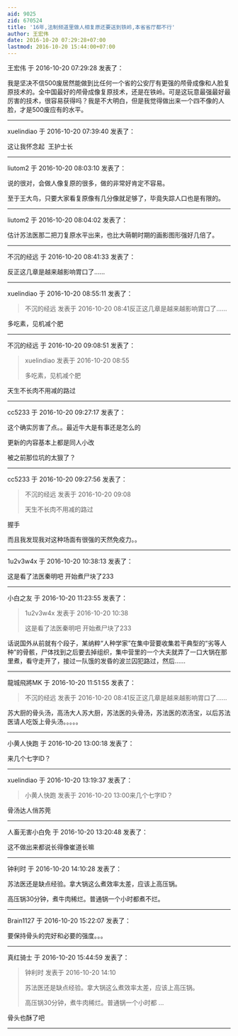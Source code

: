 ```yaml
---
aid: 9025
zid: 670524
title: '16年,法制频道里做人相复原还要送到铁岭,本省省厅都不行'
author: 王宏伟
date: 2016-10-20 07:29:28+07:00
lastmod: 2016-10-20 15:44:00+07:00
---
```


王宏伟 于 2016-10-20 07:29:28 发表了：

我是坚决不信500废居然能做到比任何一个省的公安厅有更强的颅骨成像和人脸复原技术的。全中国最好的颅骨成像复原技术，还是在铁岭。可是这玩意最强最好最厉害的技术，很容易获得吗？我是不大明白，但是我觉得做出来一个四不像的人脸，才是500废应有的水平。

---------

xuelindiao 于 2016-10-20 07:39:40 发表了：

这让我怀念起  王护士长

---------

liutom2 于 2016-10-20 08:03:10 发表了：

说的很对，会做人像复原的很多，做的非常好肯定不容易。

至于王大鸟，只要大家看复原像有几分像就足够了，毕竟失踪人口也是有限的。

---------

liutom2 于 2016-10-20 08:04:02 发表了：

估计苏法医那二把刀复原水平出来，也比大萌朝时期的画影图形强好几倍了。

---------

不沉的经远 于 2016-10-20 08:41:33 发表了：

反正这几章是越来越影响胃口了……

---------

xuelindiao 于 2016-10-20 08:55:11 发表了：

> 不沉的经远 发表于 2016-10-20 08:41反正这几章是越来越影响胃口了……



多吃素，见机减个肥

---------

不沉的经远 于 2016-10-20 09:08:51 发表了：

> xuelindiao 发表于 2016-10-20 08:55
> 
> 多吃素，见机减个肥



天生不长肉不用减的路过

---------

cc5233 于 2016-10-20 09:27:17 发表了：

这个确实厉害了点。。最近牛大是有事还是怎么的

更新的内容基本上都是同人小改

被之前那位坑的太狠了？

---------

cc5233 于 2016-10-20 09:27:56 发表了：

> 不沉的经远 发表于 2016-10-20 09:08
> 
> 天生不长肉不用减的路过



握手

而且我发现我对这种场面有很强的天然免疫力。。

---------

1u2v3w4x 于 2016-10-20 10:38:13 发表了：

这是看了法医秦明吧 开始煮尸块了233

---------

小白之友 于 2016-10-20 11:23:55 发表了：

> 1u2v3w4x 发表于 2016-10-20 10:38
> 
> 这是看了法医秦明吧 开始煮尸块了233



话说国外从前就有个段子，某纳粹“人种学家”在集中营要收集若干典型的“劣等人种”的骨骸，尸体找到之后要去掉组织，集中营里的一个大夫就弄了一口大锅在那里煮，看守走开了，接过一队饿的发昏的波兰囚犯路过，然后……

---------

龍城飛將MK 于 2016-10-20 11:51:55 发表了：

> 不沉的经远 发表于 2016-10-20 08:41反正这几章是越来越影响胃口了……



苏大厨的骨头汤，高汤大人苏大厨，苏法医的头骨汤，苏法医的浓汤宝，以后苏法医请人吃饭上骨头汤。。。。。

---------

小黄人快跑 于 2016-10-20 13:00:18 发表了：

来几个七字ID？

---------

xuelindiao 于 2016-10-20 13:19:37 发表了：

> 小黄人快跑 发表于 2016-10-20 13:00来几个七字ID？



骨汤达人俏苏莞

---------

人畜无害小白免 于 2016-10-20 13:20:48 发表了：

这不做出来都说长得像崔道长嘛

---------

钟利时 于 2016-10-20 14:10:28 发表了：

苏法医还是缺点经验。拿大锅这么煮效率太差，应该上高压锅。

高压锅30分钟，煮牛肉稀烂。普通锅一个小时都煮不烂。

---------

Brain1127 于 2016-10-20 15:22:07 发表了：

要保持骨头的完好和必要的强度。。。

---------

真红骑士 于 2016-10-20 15:44:59 发表了：

> 钟利时 发表于 2016-10-20 14:10
> 
> 苏法医还是缺点经验。拿大锅这么煮效率太差，应该上高压锅。
> 
> 高压锅30分钟，煮牛肉稀烂。普通锅一个小时都 ...



骨头也酥了吧

---------

